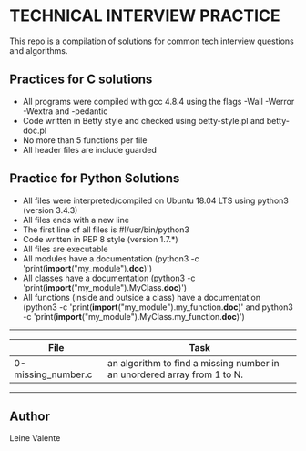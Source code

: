 # TECHNICAL INTERVIEW PRACTICE

  This repo is a compilation of solutions for common tech interview questions and algorithms.


## Practices for C solutions

 * All programs were compiled with gcc 4.8.4 using the flags -Wall -Werror -Wextra and -pedantic
 * Code written in Betty style and checked using betty-style.pl and betty-doc.pl
 * No more than 5 functions per file
 * All header files are include guarded

## Practice for Python Solutions
 * All files were interpreted/compiled on Ubuntu 18.04 LTS using python3 (version 3.4.3)
 * All files ends with a new line
 * The first line of all files is #!/usr/bin/python3
 * Code written in PEP 8 style (version 1.7.*)
 * All files are executable
 * All modules have a documentation (python3 -c 'print(__import__("my_module").__doc__)')
 * All classes have a documentation (python3 -c 'print(__import__("my_module").MyClass.__doc__)')
 * All functions (inside and outside a class) have a documentation (python3 -c 'print(__import__("my_module").my_function.__doc__)' and python3 -c 'print(__import__("my_module").MyClass.my_function.__doc__)')

---
File|Task
---|---
0-missing_number.c | an algorithm to find a missing number in an unordered array from 1 to N.

---

## Author
Leine Valente